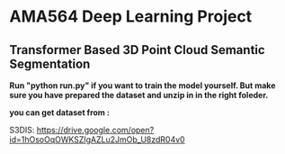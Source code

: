 # AMA564 Deep Learning Project

## 

## Transformer Based 3D Point Cloud Semantic Segmentation



**Run "python run.py" if you want to train the model yourself. But make sure you have prepared the dataset and unzip in in the right foleder.**



**you can get dataset from :** 

S3DIS: https://drive.google.com/open?id=1hOsoOqOWKSZIgAZLu2JmOb_U8zdR04v0

